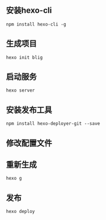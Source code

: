 ## 安装hexo-cli
```
npm install hexo-cli -g
```
## 生成项目
```
hexo init blig
```
## 启动服务
```
hexo server
```
## 安装发布工具
```
npm install hexo-deployer-git --save
```
## 修改配置文件

## 重新生成
```
hexo g
```

## 发布
```
hexo deploy
```